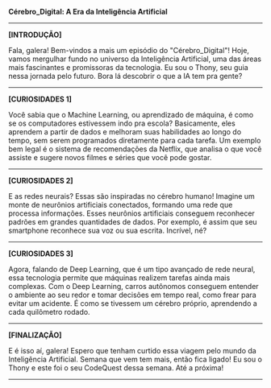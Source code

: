 **Cérebro_Digital: A Era da Inteligência Artificial**

---

**[INTRODUÇÃO]**

Fala, galera! Bem-vindos a mais um episódio do "Cérebro_Digital"! Hoje, vamos mergulhar fundo no universo da Inteligência Artificial, uma das áreas mais fascinantes e promissoras da tecnologia. Eu sou o Thony, seu guia nessa jornada pelo futuro. Bora lá descobrir o que a IA tem pra gente?

---

**[CURIOSIDADES 1]**

Você sabia que o Machine Learning, ou aprendizado de máquina, é como se os computadores estivessem indo pra escola? Basicamente, eles aprendem a partir de dados e melhoram suas habilidades ao longo do tempo, sem serem programados diretamente para cada tarefa. Um exemplo bem legal é o sistema de recomendações da Netflix, que analisa o que você assiste e sugere novos filmes e séries que você pode gostar.

---

**[CURIOSIDADES 2]**

E as redes neurais? Essas são inspiradas no cérebro humano! Imagine um monte de neurônios artificiais conectados, formando uma rede que processa informações. Esses neurônios artificiais conseguem reconhecer padrões em grandes quantidades de dados. Por exemplo, é assim que seu smartphone reconhece sua voz ou sua escrita. Incrível, né?

---

**[CURIOSIDADES 3]**

Agora, falando de Deep Learning, que é um tipo avançado de rede neural, essa tecnologia permite que máquinas realizem tarefas ainda mais complexas. Com o Deep Learning, carros autônomos conseguem entender o ambiente ao seu redor e tomar decisões em tempo real, como frear para evitar um acidente. É como se tivessem um cérebro próprio, aprendendo a cada quilômetro rodado.

---

**[FINALIZAÇÃO]**

E é isso aí, galera! Espero que tenham curtido essa viagem pelo mundo da Inteligência Artificial. Semana que vem tem mais, então fica ligado! Eu sou o Thony e este foi o seu CodeQuest dessa semana. Até a próxima!

---